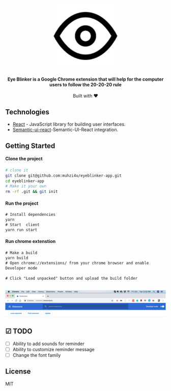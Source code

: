 <h1 align="center">
  <br>
  <a href="https://chrome.google.com/webstore/detail/eye-blinker/fbgchecgijgcacfckobealojikbohcdd"><img src="public/icons/icon.png" alt="Markdownify" width="200"></a>

</h1>

<h4 align="center">Eye Blinker is a Google Chrome extension that will help for the computer users to follow the 20-20-20 rule</h4>

<div align="center">
  Built with ❤︎  
</div>

## Technologies

- [React](https://reactjs.org/) - JavaScript library for building user interfaces.
- [Semantic-ui-react](https://react.semantic-ui.com/)-Semantic-UI-React integration.

## Getting Started

#### Clone the project

```sh
# clone it
git clone git@github.com:muhzi4u/eyeblinker-app.git
cd eyeblinker-app
# Make it your own
rm -rf .git && git init
```

#### Run the project

```
# Install dependencies
yarn
# Start  client
yarn run start

```

#### Run chrome extenstion

```
# Make a build
yarn build
# Open chrome://extensions/ from your chrome browser and enable Developer mode

# Click "Load unpacked" button and upload the build folder


```

<img src="assets/chrome-extention.png" alt="Markdownify" >

## ☑ TODO

- [ ] Ability to add sounds for reminder
- [ ] Ability to customize reminder message
- [ ] Change the font family

## License

MIT
